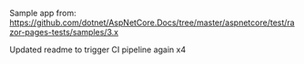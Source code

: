 Sample app from: https://github.com/dotnet/AspNetCore.Docs/tree/master/aspnetcore/test/razor-pages-tests/samples/3.x

Updated readme to trigger CI pipeline again x4